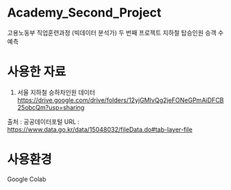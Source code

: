 # Academy_Second_Project
고용노동부 직업훈련과정 (빅데이터 분석가) 두 번째 프로젝트
지하철 탑승인원 승객 수 예측

# 사용한 자료
1. 서울 지하철 승하차인원 데이터
https://drive.google.com/drive/folders/12yjGMIvQg2jeFONeGPmAiDFCB25obcQm?usp=sharing

출처 : 공공데이터포털
URL : https://www.data.go.kr/data/15048032/fileData.do#tab-layer-file

# 사용환경
Google Colab

